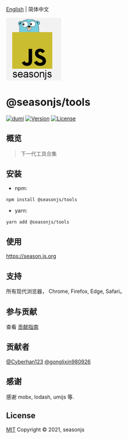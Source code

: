 [English](./README.md) | 简体中文

<img src="https://github.com//seasonjs/tools/blob/main/public/logo.png?raw=true" alt="logo.png" width="150">

# @seasonjs/tools

<p align="center">

[![dumi](https://img.shields.io/badge/docs%20by-dumi-blue)](https://github.com/umijs/dumi)
<a href="https://www.npmjs.com/package/@seasonjs/tools"><img src="https://img.shields.io/npm/v/@seasonjs/tools.svg?sanitize=true" alt="Version"></a>
<a href="https://www.npmjs.com/package/@seasonjs/tools"><img src="https://img.shields.io/npm/l/@seasonjs/tools.svg?sanitize=true" alt="License"></a>

</p>

## 概览

> 下一代工具合集

## 安装

- npm:

```shell
npm install @seasonjs/tools
```

- yarn:

```shell
yarn add @seasonjs/tools
```

## 使用

https://season.js.org

## 支持

所有现代浏览器， Chrome, Firefox, Edge, Safari。

## 参与贡献

查看 [贡献指南](./docs/contributing/CONTRIBUTING-zh_CN.md)

## 贡献者

[@Cyberhan123](https://github.com/cyberhan123)
[@gonglixin980926](https://github.com/gonglixin980926)

## 感谢

感谢 mobx, lodash, umijs 等.

## License

[MIT](LICENSE)
Copyright © 2021, seasonjs
